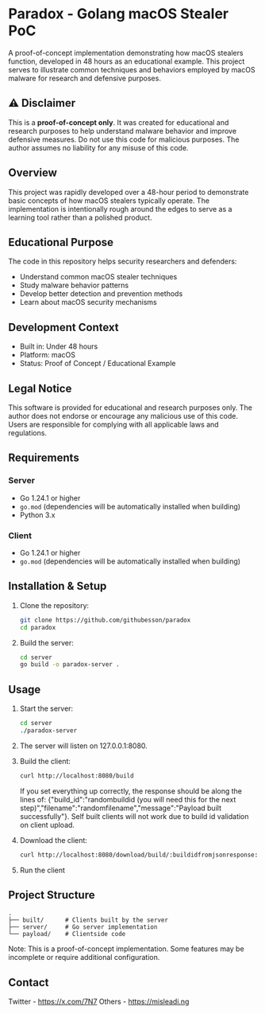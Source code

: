# Paradox - Golang macOS Stealer PoC

A proof-of-concept implementation demonstrating how macOS stealers function, developed in 48 hours as an educational example. This project serves to illustrate common techniques and behaviors employed by macOS malware for research and defensive purposes.

## ⚠️ Disclaimer

This is a **proof-of-concept only**. It was created for educational and research purposes to help understand malware behavior and improve defensive measures. Do not use this code for malicious purposes. The author assumes no liability for any misuse of this code.

## Overview

This project was rapidly developed over a 48-hour period to demonstrate basic concepts of how macOS stealers typically operate. The implementation is intentionally rough around the edges to serve as a learning tool rather than a polished product.

## Educational Purpose

The code in this repository helps security researchers and defenders:
- Understand common macOS stealer techniques
- Study malware behavior patterns
- Develop better detection and prevention methods
- Learn about macOS security mechanisms

## Development Context

- Built in: Under 48 hours
- Platform: macOS
- Status: Proof of Concept / Educational Example

## Legal Notice

This software is provided for educational and research purposes only. The author does not endorse or encourage any malicious use of this code. Users are responsible for complying with all applicable laws and regulations. 

## Requirements

### Server
- Go 1.24.1 or higher
- `go.mod` (dependencies will be automatically installed when building)
- Python 3.x

### Client
- Go 1.24.1 or higher
- `go.mod` (dependencies will be automatically installed when building)

## Installation & Setup

1. Clone the repository:
   ```bash
   git clone https://github.com/githubesson/paradox
   cd paradox
   ```

2. Build the server:
   ```bash
   cd server
   go build -o paradox-server .
   ```

## Usage

1. Start the server:
   ```bash
   cd server
   ./paradox-server
   ```

2. The server will listen on 127.0.0.1:8080.

3. Build the client:
   ```bash
   curl http://localhost:8080/build
   ```
   If you set everything up correctly, the response should be along the lines of: {"build_id":"randombuildid (you will need this for the next step)","filename":"randomfilename","message":"Payload built successfully"}. Self built clients will not work due to build id validation on client upload.

4. Download the client:
   ```bash
   curl http://localhost:8080/download/build/:buildidfromjsonresponse:
   ```

5. Run the client

## Project Structure

```
.
├── built/      # Clients built by the server
├── server/     # Go server implementation
└── payload/    # Clientside code
```

Note: This is a proof-of-concept implementation. Some features may be incomplete or require additional configuration.

## Contact

Twitter - https://x.com/7N7
Others - https://misleadi.ng